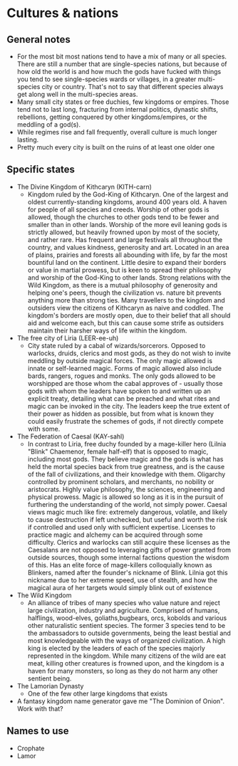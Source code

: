 # Cultures & nations

## General notes
- For the most bit most nations tend to have a mix of many or all species. There are still a number that are single-species nations, but because of how old the world is and how much the gods have fucked with things you tend to see single-species wards or villages, in a greater multi-species city or country. That's not to say that different species always get along well in the multi-species areas.
- Many small city states or free duchies, few kingdoms or empires. Those tend not to last long, fracturing from internal politics, dynastic shifts, rebellions, getting conquered by other kingdoms/empires, or the meddling of a god(s).
- While regimes rise and fall frequently, overall culture is much longer lasting.
- Pretty much every city is built on the ruins of at least one older one

## Specific states
- The Divine Kingdom of Kithcaryn (KITH-carn)
	- Kingdom ruled by the God-King of Kithcaryn. One of the largest and oldest currently-standing kingdoms, around 400 years old. A haven for people of all species and creeds. Worship of other gods is allowed, though the churches to other gods tend to be fewer and smaller than in other lands. Worship of the more evil leaning gods is strictly allowed, but heavily frowned upon by most of the society, and rather rare. Has frequent and large festivals all throughout the country, and values kindness, generosity and art. Located in an area of plains, prairies and forests all abounding with life, by far the most bountiful land on the continent. Little desire to expand their borders or value in martial prowess, but is keen to spread their philosophy and worship of the God-King to other lands. Strong relations with the Wild Kingdom, as there is a mutual philosophy of generosity and helping one's peers, though the civilization vs. nature bit prevents anything more than strong ties. Many travellers to the kingdom and outsiders view the citizens of Kithcaryn as naive and coddled. The kingdom's borders are mostly open, due to their belief that all should aid and welcome each, but this can cause some strife as outsiders maintain their harsher ways of life within the kingdom.
- The free city of Liria (LEER-ee-uh)
	- City state ruled by a cabal of wizards/sorcerors. Opposed to warlocks, druids, clerics and most gods, as they do not wish to invite meddling by outside magical forces. The only magic allowed is innate or self-learned magic. Forms of magic allowed also include bards, rangers, rogues and monks. The only gods allowed to be worshipped are those whom the cabal approves of - usually those gods with whom the leaders have spoken to and written up an explicit treaty, detailing what can be preached and what rites and magic can be invoked in the city. The leaders keep the true extent of their power as hidden as possible, but from what is known they could easily frustrate the schemes of gods, if not directly compete with some.
- The Federation of Caesal (KAY-sahl)
	- In contrast to Liria, free duchy founded by a mage-killer hero (Lilnia "Blink" Chaemenor, female half-elf) that is opposed to magic, including most gods. They believe magic and the gods is what has held the mortal species back from true greatness, and is the cause of the fall of civilizations, and their knowledge with them. Oligarchy controlled by prominent scholars, and merchants, no nobility or aristocrats. Highly value philosophy, the sciences, engineering and physical prowess. Magic is allowed so long as it is in the pursuit of furthering the understanding of the world, not simply power. Caesal views magic much like fire: extremely dangerous, volatile, and likely to cause destruction if left unchecked, but useful and worth the risk if controlled and used only with sufficient expertise. Licenses to practice magic and alchemy can be acquired through some difficulty. Clerics and warlocks can still acquire these licenses as the Caesalans are not opposed to leveraging gifts of power granted from outside sources, though some internal factions question the wisdom of this. Has an elite force of mage-killers colloquially known as Blinkers, named after the founder's nickname of Blink. Lilnia got this nickname due to her extreme speed, use of stealth, and how the magical aura of her targets would simply blink out of existence
- The Wild Kingdom
	- An alliance of tribes of many species who value nature and reject large civilization, industry and agriculture. Comprised of humans, halflings, wood-elves, goliaths,bugbears, orcs, kobolds and various other naturalistic sentient species. The former 3 species tend to be the ambassadors to outside governments, being the least bestial and most knowledgeable with the ways of organized civilization. A high king is elected by the leaders of each of the species majorly represented in the kingdom. While many citizens of the wild are eat meat, killing other creatures is frowned upon, and the kingdom is a haven for many monsters, so long as they do not harm any other sentient being.
- The Lamorian Dynasty
	- One of the few other large kingdoms that exists
- A fantasy kingdom name generator gave me "The Dominion of Onion". Work with that?

## Names to use
- Crophate
- Lamor